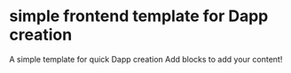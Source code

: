 # simple frontend template for Dapp creation
A simple template for quick Dapp creation
Add blocks to add your content!
